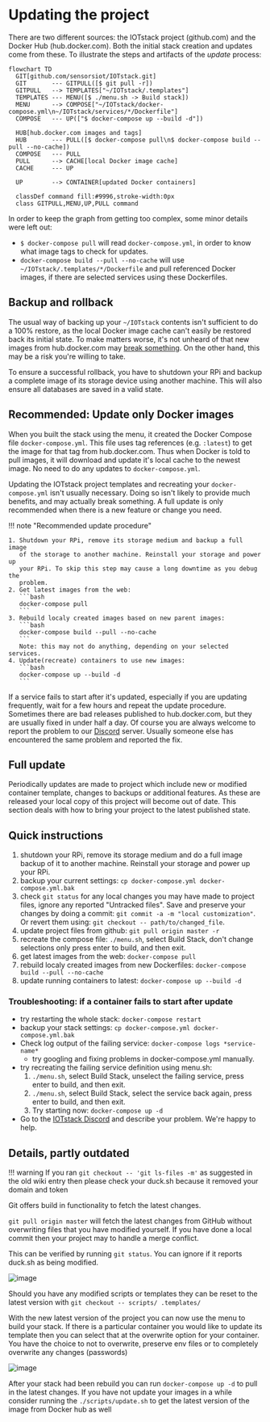 # Updating the project

There are two different sources: the IOTstack project (github.com) and
the Docker Hub (hub.docker.com). Both the initial stack creation and updates
come from these. To illustrate the steps and artifacts of the *update* process:

``` mermaid
flowchart TD
  GIT[github.com/sensorsiot/IOTstack.git]
  GIT       --- GITPULL([$ git pull -r])
  GITPULL   --> TEMPLATES["~/IOTstack/.templates"]
  TEMPLATES --- MENU([$ ./menu.sh -> Build stack])
  MENU      --> COMPOSE["~/IOTstack/docker-compose.yml\n~/IOTstack/services/*/Dockerfile"]
  COMPOSE   --- UP(["$ docker-compose up --build -d"])

  HUB[hub.docker.com images and tags]
  HUB       --- PULL([$ docker-compose pull\n$ docker-compose build --pull --no-cache])
  COMPOSE   --- PULL
  PULL      --> CACHE[local Docker image cache]
  CACHE     --- UP

  UP        --> CONTAINER[updated Docker containers]

  classDef command fill:#9996,stroke-width:0px
  class GITPULL,MENU,UP,PULL command
```

In order to keep the graph from getting too complex, some minor details were
left out:

- `$ docker-compose pull` will read `docker-compose.yml`, in order to
  know what image tags to check for updates.
- `docker-compose build --pull --no-cache` will use
  `~/IOTstack/.templates/*/Dockerfile` and pull referenced Docker images, if
  there are selected services using these Dockerfiles.

## Backup and rollback

The usual way of backing up your `~/IOTstack` contents isn't sufficient to do a
100% restore, as the local Docker image cache can't easily be restored back its
initial state. To make matters worse, it's not unheard of that new images from
hub.docker.com may [break
something](https://github.com/node-red/node-red/issues/3461#issuecomment-1076348639).
On the other hand, this may be a risk you're willing to take.

To ensure a successful rollback, you have to shutdown your RPi and backup a
complete image of its storage device using another machine. This will also
ensure all databases are saved in a valid state.

## Recommended: Update only Docker images

When you built the stack using the menu, it created the Docker Compose file
`docker-compose.yml`. This file uses tag references (e.g. `:latest`) to get the
image for that tag from hub.docker.com. Thus when Docker is told to pull
images, it will download and update it's local cache to the newest image. No
need to do any updates to `docker-compose.yml`.

Updating the IOTstack project templates and recreating your
`docker-compose.yml` isn't usually necessary. Doing so isn't likely to provide
much benefits, and may actually break something. A full update is only
recommended when there is a new feature or change you need.

!!! note "Recommended update procedure"

    1. Shutdown your RPi, remove its storage medium and backup a full image
       of the storage to another machine. Reinstall your storage and power up
       your RPi. To skip this step may cause a long downtime as you debug the
       problem.
    2. Get latest images from the web:
       ```bash
       docker-compose pull
       ```
    3. Rebuild localy created images based on new parent images:
       ```bash
       docker-compose build --pull --no-cache
       ```
       Note: this may not do anything, depending on your selected services.
    4. Update(recreate) containers to use new images:
       ```bash
       docker-compose up --build -d
       ```

If a service fails to start after it's updated, especially if you are updating
frequently, wait for a few hours and repeat the update procedure. Sometimes
there are bad releases published to hub.docker.com, but they are usually fixed
in under half a day. Of course you are always welcome to report the problem to
our [Discord](https://discord.gg/ZpKHnks) server. Usually someone else has
encountered the same problem and reported the fix.

## Full update

Periodically updates are made to project which include new or modified container template, changes to backups or additional features. As these are released your local copy of this project will become out of date. This section deals with how to bring your project to the latest published state.

## Quick instructions

1. shutdown your RPi, remove its storage medium and do a full image backup of
   it to another machine. Reinstall your storage and power up your RPi.
2. backup your current settings: `cp docker-compose.yml docker-compose.yml.bak`
3. check `git status` for any local changes you may have made to project files, ignore any reported "Untracked files". Save and preserve your changes by doing a commit: `git commit -a -m "local customization"`. Or revert them using: `git checkout -- path/to/changed_file`.
4. update project files from github: `git pull origin master -r`
5. recreate the compose file: `./menu.sh`, select Build Stack, don't change selections only press enter to build, and then exit.
4. get latest images from the web: `docker-compose pull`
5. rebuild localy created images from new Dockerfiles: `docker-compose build --pull --no-cache`
6. update running containers to latest: `docker-compose up --build -d`

### Troubleshooting: if a container fails to start after update

* try restarting the whole stack: `docker-compose restart`
* backup your stack settings: `cp docker-compose.yml docker-compose.yml.bak`
* Check log output of the failing service: `docker-compose logs *service-name*`
    * try googling and fixing problems in docker-compose.yml manually.
* try recreating the failing service definition using menu.sh:
    1. `./menu.sh`, select Build Stack, unselect the failing service, press
       enter to build, and then exit.
    2. `./menu.sh`, select Build Stack, select the service back again, press
       enter to build, and then exit.
    3. Try starting now: `docker-compose up -d`
* Go to the [IOTstack Discord](https://discord.gg/ZpKHnks) and describe your
  problem. We're happy to help.

## Details, partly outdated

!!! warning
    If you ran `git checkout -- 'git ls-files -m'` as suggested in the old wiki entry then please check your duck.sh because it removed your domain and token

Git offers build in functionality to fetch the latest changes.

`git pull origin master` will fetch the latest changes from GitHub without overwriting files that you have modified yourself. If you have done a local commit then your project may to handle a merge conflict.

This can be verified by running `git status`. You can ignore if it reports duck.sh as being modified.

![image](https://user-images.githubusercontent.com/46672225/68645804-d42d0000-0521-11ea-842f-fd0b2d22cd0e.png)

Should you have any modified scripts or templates they can be reset to the latest version with `git checkout -- scripts/ .templates/`

With the new latest version of the project you can now use the menu to build your stack. If there is a particular container you would like to update its template then you can select that at the overwrite option for your container. You have the choice to not to overwrite, preserve env files or to completely overwrite any changes (passwords)

![image](https://user-images.githubusercontent.com/46672225/68646024-8fee2f80-0522-11ea-8b6e-f1d439a5be7f.png)

After your stack had been rebuild you can run `docker-compose up -d` to pull in the latest changes. If you have not update your images in a while consider running the `./scripts/update.sh` to get the latest version of the image from Docker hub as well
